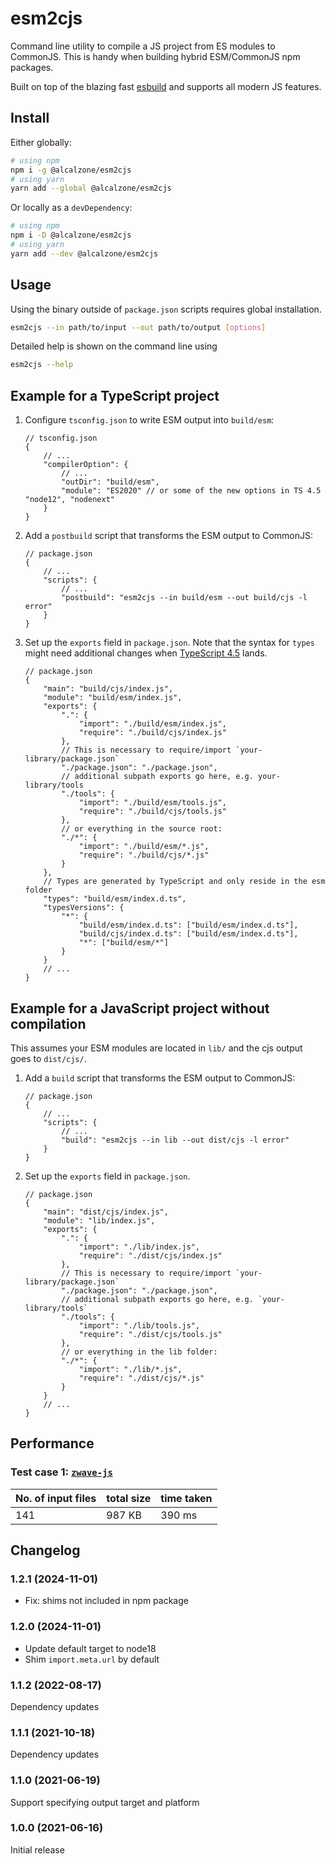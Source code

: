 # esm2cjs

Command line utility to compile a JS project from ES modules to CommonJS. This is handy when building hybrid ESM/CommonJS npm packages.

Built on top of the blazing fast [esbuild](https://github.com/evanw/esbuild) and supports all modern JS features.

## Install

Either globally:
```bash
# using npm
npm i -g @alcalzone/esm2cjs
# using yarn
yarn add --global @alcalzone/esm2cjs
```

Or locally as a `devDependency`:
```bash
# using npm
npm i -D @alcalzone/esm2cjs
# using yarn
yarn add --dev @alcalzone/esm2cjs
```

## Usage
Using the binary outside of `package.json` scripts requires global installation.
```bash
esm2cjs --in path/to/input --out path/to/output [options]
```

Detailed help is shown on the command line using

```bash
esm2cjs --help
```

## Example for a TypeScript project

1. Configure `tsconfig.json` to write ESM output into `build/esm`:

    ```jsonc
    // tsconfig.json
    {
    	// ...
    	"compilerOption": {
    		// ...
    		"outDir": "build/esm",
    		"module": "ES2020" // or some of the new options in TS 4.5 "node12", "nodenext"
    	}
    }
    ```

1. Add a `postbuild` script that transforms the ESM output to CommonJS:

    ```jsonc
    // package.json
    {
    	// ...
    	"scripts": {
    		// ...
    		"postbuild": "esm2cjs --in build/esm --out build/cjs -l error"
    	}
    }
    ```

1. Set up the `exports` field in `package.json`. Note that the syntax for `types` might need additional changes when [TypeScript 4.5](https://devblogs.microsoft.com/typescript/announcing-typescript-4-5-beta/#packagejson-exports-imports-and-self-referencing) lands.
    ```jsonc
    // package.json
    {
    	"main": "build/cjs/index.js",
    	"module": "build/esm/index.js",
    	"exports": {
    		".": {
    			"import": "./build/esm/index.js",
    			"require": "./build/cjs/index.js"
    		},
    		// This is necessary to require/import `your-library/package.json`
    		"./package.json": "./package.json",
    		// additional subpath exports go here, e.g. your-library/tools
    		"./tools": {
    			"import": "./build/esm/tools.js",
    			"require": "./build/cjs/tools.js"
    		},
    		// or everything in the source root:
    		"./*": {
    			"import": "./build/esm/*.js",
    			"require": "./build/cjs/*.js"
    		}
    	},
    	// Types are generated by TypeScript and only reside in the esm folder
    	"types": "build/esm/index.d.ts",
    	"typesVersions": {
    		"*": {
    			"build/esm/index.d.ts": ["build/esm/index.d.ts"],
    			"build/cjs/index.d.ts": ["build/esm/index.d.ts"],
    			"*": ["build/esm/*"]
    		}
    	}
    	// ...
    }
    ```

## Example for a JavaScript project without compilation

This assumes your ESM modules are located in `lib/` and the cjs output goes to `dist/cjs/`.

1. Add a `build` script that transforms the ESM output to CommonJS:

    ```jsonc
    // package.json
    {
    	// ...
    	"scripts": {
    		// ...
    		"build": "esm2cjs --in lib --out dist/cjs -l error"
    	}
    }
    ```

1. Set up the `exports` field in `package.json`.
    ```jsonc
    // package.json
    {
    	"main": "dist/cjs/index.js",
    	"module": "lib/index.js",
    	"exports": {
    		".": {
    			"import": "./lib/index.js",
    			"require": "./dist/cjs/index.js"
    		},
    		// This is necessary to require/import `your-library/package.json`
    		"./package.json": "./package.json",
    		// additional subpath exports go here, e.g. `your-library/tools`
    		"./tools": {
    			"import": "./lib/tools.js",
    			"require": "./dist/cjs/tools.js"
    		},
    		// or everything in the lib folder:
    		"./*": {
    			"import": "./lib/*.js",
    			"require": "./dist/cjs/*.js"
    		}
    	}
    	// ...
    }
    ```

## Performance

### Test case 1: [`zwave-js`](https://github.com/zwave-js/node-zwave-js)

| No. of input files | total size | time taken |
| ------------------ | ---------- | ---------- |
| 141                | 987 KB     | 390 ms     |

## Changelog

<!--
  Placeholder for the next version:
  ### **WORK IN PROGRESS**
-->
### 1.2.1 (2024-11-01)
* Fix: shims not included in npm package

### 1.2.0 (2024-11-01)
* Update default target to node18
* Shim `import.meta.url` by default

### 1.1.2 (2022-08-17)
Dependency updates

### 1.1.1 (2021-10-18)
Dependency updates

### 1.1.0 (2021-06-19)
Support specifying output target and platform

### 1.0.0 (2021-06-16)

Initial release
